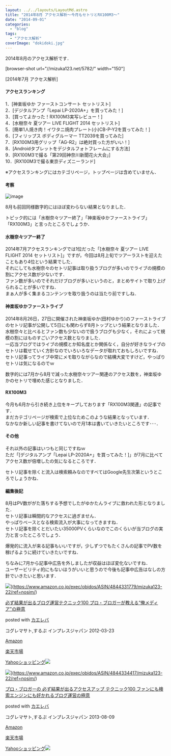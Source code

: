 ```yaml
---
layout: ../../layouts/LayoutMd.astro
title: "2014年8月 アクセス解析～今月もセトリとRX100M3～"
date: "2014-09-01"
categories: 
  - "blog"
tags: 
  - "アクセス解析"
coverImage: "dokidoki.jpg"
---
```


2014年8月のアクセス解析です．

\[browser-shot url="//mizuka123.net/5782/" width="150"\]

[2014年7月 アクセス解析]

#### アクセスランキング

1．[神楽坂ゆか ファーストコンサート セットリスト]  
2．[デジタルアンプ「Lepai LP-2020A+」を買ってみた！]  
3．[買ってよかった！RX100M3実写レビュー！]  
4．[水樹奈々 夏ツアー LIVE FLIGHT 2014 セットリスト]  
5．[簡単1人焼き肉！イワタニ焼肉プレート(小)CB-P-Y2を買ってみた！]  
6．[フィリップス ボディグルーマー TT2039を買ってみた]  
7．[RX100M3用グリップ「AG-R2」は絶対買った方がいい！]  
8．[Androidタブレットをデジタルフォトフレームにする方法]  
9．[RX100M3で撮る「第29回神奈川新聞花火大会」]  
10．[RX100M3で撮る東京ディズニーランド]

※アクセスランキングにはカテゴリページ，トップページは含めていません．

#### 考察

![image](/archive/images/image.png "image")

8月も前回同様数字的にはほぼ変わらない結果となりました．

トピック的には「水樹奈々ツアー終了」「神楽坂ゆかファーストライブ」「RX100M3」と言ったところでしょうか．

#### 水樹奈々ツアー終了

2014年7月アクセスランキングでは1位だった「[水樹奈々 夏ツアー LIVE FLIGHT 2014 セットリスト]」ですが，今回は8月上旬でツアーラストを迎えたこともあり4位という結果でした．  
それにしても水樹奈々のセトリ記事は取り扱うブログが多いのでライブの規模の割にアクセス数が少ないです．  
ファン数が多いのでそれだけブログが多いというのと，まとめサイトで取り上げられることが多いですね．  
まぁ人が多く集まるコンテンツを取り扱うのは当たり前ですしね．

#### 神楽坂ゆかファーストライブ

2014年8月26日，27日に開催された神楽坂ゆか(田村ゆかり)のファーストライブのセトリ記事が公開して5日にも関わらず8月トップという結果となりました．  
水樹奈々と比べるとファン数も少ないので扱うブログも少なく，それによって規模の割にはものすごいアクセス数となりました．  
一応当ブログではライブの規模とか知名度とか関係なく，自分が好きなライブのセトリは載せていく方針なのでいろいろなデータが取れておもしろいですね．  
セトリ記事ってライブ中常にメモ取りながらなので結構大変ですけど，やっぱりセトリは気になるのでｗ

数字的には7月から8月で減った水樹奈々ツアー関連のアクセス数を，神楽坂ゆかのセトリで埋めた感じとなりました．

#### RX100M3

今月も6月から引き続き上位をキープしております「RX100M3関連」の記事です．  
まだカテゴリページが検索で上位なためこのような結果となっています．  
なかなか新しい記事を書けてないので月1本は書いていきたいところです･･･．

#### その他

それ以外の記事はいつもと同じですねｗ  
ただ「[デジタルアンプ「Lepai LP-2020A+」を買ってみた！]」が7月に比べてアクセス数が倍増したの気になるところです．

セトリ記事を除くと流入は検索頼みなのですべてはGoogle先生次第というところでしょうかね．

#### 編集後記

8月はPV数ががた落ちする予想でしたがゆかたんライブに救われた形となりました．  
セトリ記事は瞬間的なアクセスに過ぎません．  
やっぱりベースとなる検索流入が大事になってきますね．  
セトリ記事を除くとだいたい35000PVくらいなのでこのくらいが当ブログの実力と言ったところでしょう．

爆発的に流入が来る記事もいいですが，少しずつでもたくさんの記事でPV数を稼げるように続けていきたいですね．

ちなみに7月から記事中広告を外しましたが収益はほぼ変化ないですね．  
ユーザービリティ的にもないほうがいいと思うので今後も記事中広告はなしの方針でいきたいと思います．

![](/archive/images/51hSOK1-1bL._SL160_.jpg)](https://www.amazon.co.jp/exec/obidos/ASIN/4844331779/mizuka123-22/ref=nosim/)

[必ず結果が出るブログ運営テクニック100 プロ・ブロガーが教える“俺メディア"の極意](https://www.amazon.co.jp/exec/obidos/ASIN/4844331779/mizuka123-22/ref=nosim/)

posted with [カエレバ](http://kaereba.com)

コグレマサト,するぷ インプレスジャパン 2012-03-23

[Amazon](http://www.amazon.co.jp/gp/search?keywords=%95K%82%B8%8C%8B%89%CA%82%AA%8Fo%82%E9%83u%83%8D%83O%89%5E%89c%83e%83N%83j%83b%83N100%20%83v%83%8D%81E%83u%83%8D%83K%81%5B%82%AA%8B%B3%82%A6%82%E9%81g%89%B4%83%81%83f%83B%83A%5C%26quot%3B%82%CC%8B%C9%88%D3&__mk_ja_JP=%83J%83%5E%83J%83i&tag=mizuka123-22 "アマゾン")

[楽天市場](http://hb.afl.rakuten.co.jp/hgc/032b53ee.4b34c5ee.0f4a541e.f440145e/?pc=http%3A%2F%2Fsearch.rakuten.co.jp%2Fsearch%2Fmall%2F%25E5%25BF%2585%25E3%2581%259A%25E7%25B5%2590%25E6%259E%259C%25E3%2581%258C%25E5%2587%25BA%25E3%2582%258B%25E3%2583%2596%25E3%2583%25AD%25E3%2582%25B0%25E9%2581%258B%25E5%2596%25B6%25E3%2583%2586%25E3%2582%25AF%25E3%2583%258B%25E3%2583%2583%25E3%2582%25AF100%2520%25E3%2583%2597%25E3%2583%25AD%25E3%2583%25BB%25E3%2583%2596%25E3%2583%25AD%25E3%2582%25AC%25E3%2583%25BC%25E3%2581%258C%25E6%2595%2599%25E3%2581%2588%25E3%2582%258B%25E2%2580%259C%25E4%25BF%25BA%25E3%2583%25A1%25E3%2583%2587%25E3%2582%25A3%25E3%2582%25A2%255C%2526quot%253B%25E3%2581%25AE%25E6%25A5%25B5%25E6%2584%258F%2F-%2Ff.1-p.1-s.1-sf.0-st.A-v.2%3Fx%3D0%26scid%3Daf_ich_link_urltxt%26m%3Dhttp%3A%2F%2Fm.rakuten.co.jp%2F "楽天市場")

[Yahooショッピング![](//ad.jp.ap.valuecommerce.com/servlet/gifbanner?sid=3066752&pid=881990642)](//ck.jp.ap.valuecommerce.com/servlet/referral?sid=3066752&pid=881990642&vc_url=http%3A%2F%2Fshopping.search.yahoo.co.jp%2Fsearch%3FuIv%3Don%26ei%3DUTF-8%26tab_ex%3Dcommerce%26slider%3D0%26va%3D%25E5%25BF%2585%25E3%2581%259A%25E7%25B5%2590%25E6%259E%259C%25E3%2581%258C%25E5%2587%25BA%25E3%2582%258B%25E3%2583%2596%25E3%2583%25AD%25E3%2582%25B0%25E9%2581%258B%25E5%2596%25B6%25E3%2583%2586%25E3%2582%25AF%25E3%2583%258B%25E3%2583%2583%25E3%2582%25AF100%2520%25E3%2583%2597%25E3%2583%25AD%25E3%2583%25BB%25E3%2583%2596%25E3%2583%25AD%25E3%2582%25AC%25E3%2583%25BC%25E3%2581%258C%25E6%2595%2599%25E3%2581%2588%25E3%2582%258B%25E2%2580%259C%25E4%25BF%25BA%25E3%2583%25A1%25E3%2583%2587%25E3%2582%25A3%25E3%2582%25A2%255C%2526quot%253B%25E3%2581%25AE%25E6%25A5%25B5%25E6%2584%258F "Yahooショッピング")

![](/archive/images/51iq-KlpLgL._SL160_.jpg)](https://www.amazon.co.jp/exec/obidos/ASIN/4844334417/mizuka123-22/ref=nosim/)

[プロ・ブロガーの 必ず結果が出るアクセスアップ テクニック100 ファンにも検索エンジンにも好かれるブログ運営の極意](https://www.amazon.co.jp/exec/obidos/ASIN/4844334417/mizuka123-22/ref=nosim/)

posted with [カエレバ](http://kaereba.com)

コグレマサト,するぷ インプレスジャパン 2013-08-09

[Amazon](http://www.amazon.co.jp/gp/search?keywords=%83v%83%8D%81E%83u%83%8D%83K%81%5B%82%CC%20%95K%82%B8%8C%8B%89%CA%82%AA%8Fo%82%E9%83A%83N%83Z%83X%83A%83b%83v%20%83e%83N%83j%83b%83N100%20%83t%83%40%83%93%82%C9%82%E0%8C%9F%8D%F5%83G%83%93%83W%83%93%82%C9%82%E0%8DD%82%A9%82%EA%82%E9%83u%83%8D%83O%89%5E%89c%82%CC%8B%C9%88%D3&__mk_ja_JP=%83J%83%5E%83J%83i&tag=mizuka123-22 "アマゾン")

[楽天市場](http://hb.afl.rakuten.co.jp/hgc/032b53ee.4b34c5ee.0f4a541e.f440145e/?pc=http%3A%2F%2Fsearch.rakuten.co.jp%2Fsearch%2Fmall%2F%25E3%2583%2597%25E3%2583%25AD%25E3%2583%25BB%25E3%2583%2596%25E3%2583%25AD%25E3%2582%25AC%25E3%2583%25BC%25E3%2581%25AE%2520%25E5%25BF%2585%25E3%2581%259A%25E7%25B5%2590%25E6%259E%259C%25E3%2581%258C%25E5%2587%25BA%25E3%2582%258B%25E3%2582%25A2%25E3%2582%25AF%25E3%2582%25BB%25E3%2582%25B9%25E3%2582%25A2%25E3%2583%2583%25E3%2583%2597%2520%25E3%2583%2586%25E3%2582%25AF%25E3%2583%258B%25E3%2583%2583%25E3%2582%25AF100%2520%25E3%2583%2595%25E3%2582%25A1%25E3%2583%25B3%25E3%2581%25AB%25E3%2582%2582%25E6%25A4%259C%25E7%25B4%25A2%25E3%2582%25A8%25E3%2583%25B3%25E3%2582%25B8%25E3%2583%25B3%25E3%2581%25AB%25E3%2582%2582%25E5%25A5%25BD%25E3%2581%258B%25E3%2582%258C%25E3%2582%258B%25E3%2583%2596%25E3%2583%25AD%25E3%2582%25B0%25E9%2581%258B%25E5%2596%25B6%25E3%2581%25AE%25E6%25A5%25B5%25E6%2584%258F%2F-%2Ff.1-p.1-s.1-sf.0-st.A-v.2%3Fx%3D0%26scid%3Daf_ich_link_urltxt%26m%3Dhttp%3A%2F%2Fm.rakuten.co.jp%2F "楽天市場")

[Yahooショッピング![](//ad.jp.ap.valuecommerce.com/servlet/gifbanner?sid=3066752&pid=881990642)](//ck.jp.ap.valuecommerce.com/servlet/referral?sid=3066752&pid=881990642&vc_url=http%3A%2F%2Fshopping.search.yahoo.co.jp%2Fsearch%3FuIv%3Don%26ei%3DUTF-8%26tab_ex%3Dcommerce%26slider%3D0%26va%3D%25E3%2583%2597%25E3%2583%25AD%25E3%2583%25BB%25E3%2583%2596%25E3%2583%25AD%25E3%2582%25AC%25E3%2583%25BC%25E3%2581%25AE%2520%25E5%25BF%2585%25E3%2581%259A%25E7%25B5%2590%25E6%259E%259C%25E3%2581%258C%25E5%2587%25BA%25E3%2582%258B%25E3%2582%25A2%25E3%2582%25AF%25E3%2582%25BB%25E3%2582%25B9%25E3%2582%25A2%25E3%2583%2583%25E3%2583%2597%2520%25E3%2583%2586%25E3%2582%25AF%25E3%2583%258B%25E3%2583%2583%25E3%2582%25AF100%2520%25E3%2583%2595%25E3%2582%25A1%25E3%2583%25B3%25E3%2581%25AB%25E3%2582%2582%25E6%25A4%259C%25E7%25B4%25A2%25E3%2582%25A8%25E3%2583%25B3%25E3%2582%25B8%25E3%2583%25B3%25E3%2581%25AB%25E3%2582%2582%25E5%25A5%25BD%25E3%2581%258B%25E3%2582%258C%25E3%2582%258B%25E3%2583%2596%25E3%2583%25AD%25E3%2582%25B0%25E9%2581%258B%25E5%2596%25B6%25E3%2581%25AE%25E6%25A5%25B5%25E6%2584%258F "Yahooショッピング")
